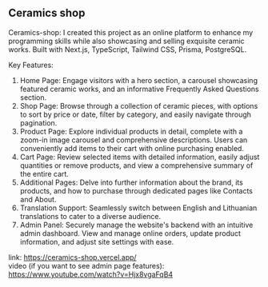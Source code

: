 ## Ceramics shop
Ceramics-shop: I created this project as an online platform to enhance my programming skills while also showcasing and selling exquisite ceramic works. Built with Next.js, TypeScript, Tailwind CSS, Prisma, PostgreSQL.

Key Features:
1. Home Page: Engage visitors with a hero section, a carousel showcasing featured ceramic works, and an informative Frequently Asked Questions section.
2. Shop Page: Browse through a collection of ceramic pieces, with options to sort by price or date, filter by category, and easily navigate through pagination.
3. Product Page: Explore individual products in detail, complete with a zoom-in image carousel and comprehensive descriptions. Users can conveniently add items to their cart with online purchasing enabled.
4. Cart Page: Review selected items with detailed information, easily adjust quantities or remove products, and view a comprehensive summary of the entire cart.
5. Additional Pages: Delve into further information about the brand, its products, and how to purchase through dedicated pages like Contacts and About.
6. Translation Support: Seamlessly switch between English and Lithuanian translations to cater to a diverse audience.
7. Admin Panel: Securely manage the website's backend with an intuitive admin dashboard. View and manage online orders, update product information, and adjust site settings with ease.

link: https://ceramics-shop.vercel.app/  
video (if you want to see admin page features): https://www.youtube.com/watch?v=Hjx8vgaFqB4
